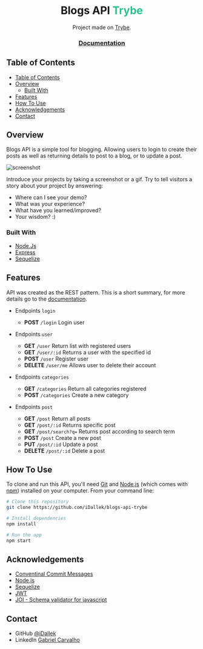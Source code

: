 <h1 align="center">
  Blogs API <span style="color:#2FC18C" >Trybe</span>
</h1>

<div align="center">
   Project made on <a href="https://www.betrybe.com/" target="_blank">Trybe</a>.
</div>

<div align="center">
  <h3>
    <a href="https://{your-demo-link.your-domain}">
      Documentation
    </a>
  </h3>
</div>

<!-- TABLE OF CONTENTS -->

## Table of Contents

- [Table of Contents](#table-of-contents)
- [Overview](#overview)
  - [Built With](#built-with)
- [Features](#features)
- [How To Use](#how-to-use)
- [Acknowledgements](#acknowledgements)
- [Contact](#contact)

<!-- OVERVIEW -->

## Overview

Blogs API is a simple tool for blogging. Allowing users to login to create their posts as well as returning details to post to a blog, or to update a post.

![screenshot](https://user-images.githubusercontent.com/16707738/92399059-5716eb00-f132-11ea-8b14-bcacdc8ec97b.png)

Introduce your projects by taking a screenshot or a gif. Try to tell visitors a story about your project by answering:

- Where can I see your demo?
- What was your experience?
- What have you learned/improved?
- Your wisdom? :)

### Built With

<!-- This section should list any major frameworks that you built your project using. Here are a few examples.-->

- [Node.Js](https://nodejs.org/)
- [Express](https://expressjs.com/)
- [Sequelize](https://sequelize.org/)

## Features

<!-- List the features of your application or follow the template. Don't share the figma file here :) -->

API was created as the REST pattern. This is a short summary, for more details go to the [documentation]().

* Endpoints `login`
  - **POST** `/login` Login user
  
* Endpoints `user`

  - **GET** `/user` Return list with registered users 
  - **GET** `/user/:id` Returns a user with the specified id 
  - **POST** `/user` Register user
  - **DELETE** `/user/me` Allows user to delete their account 

* Endpoints `categories`
  - **GET** `/categories` Return all categories registered 
  - **POST** `/categories` Create a new category 


* Endpoints `post`

  - **GET** `/post` Return all posts 
  - **GET** `/post/:id` Returns specific post
  - **GET** `/post/search?q=` Returns post according to search term
  - **POST** `/post` Create a new post
  - **PUT** `/post/:id` Update a post 
  - **DELETE** `/post/:id` Delete a post 

## How To Use

<!-- Example: -->

To clone and run this API, you'll need [Git](https://git-scm.com) and [Node.js](https://nodejs.org/en/download/) (which comes with [npm](http://npmjs.com)) installed on your computer. From your command line:

```bash
# Clone this repository
git clone https://github.com/iDallek/blogs-api-trybe
```

```bash
# Install dependencies
npm install
```

```bash
# Run the app
npm start
```

## Acknowledgements

<!-- This section should list any articles or add-ons/plugins that helps you to complete the project. This is optional but it will help you in the future. For example -->

- [Conventinal Commit Messages](https://gist.github.com/qoomon/5dfcdf8eec66a051ecd85625518cfd13)
- [Node.js](https://nodejs.org/)
- [Sequelize](https://sequelize.org/master/)
- [JWT](https://jwt.io/)
- [JOI - Schema validator for javascript](https://joi.dev/)

## Contact

- GitHub [@iDallek](https://github.com/iDallek)
- LinkedIn [Gabriel Carvalho](https://www.linkedin.com/in/gabriel-carvalho-84933457/)